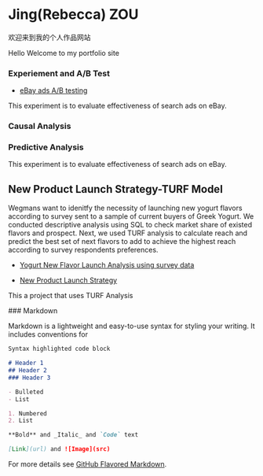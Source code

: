 # Jing(Rebecca) ZOU 

<p>欢迎来到我的个人作品网站</p>
<p>Hello Welcome to my portfolio site</p>



### Experiement and A/B Test

<ul>
  <li> <a href="https://github.com/Jzou96/Portfolio/blob/gh-pages/Ebay%20Ad%20Experiments%20and%20AB%20Testing.Rmd">eBay ads A/B testing </a> </li></ul>
<p>This experiment is to evaluate effectiveness of search ads on eBay.</p>


### Causal Analysis

### Predictive Analysis
<p>This experiment is to evaluate effectiveness of search ads on eBay.</p>


## New Product Launch Strategy-TURF Model
<p>Wegmans want to idenitfy the necessity of launching new yogurt flavors according to survey sent to a sample of current buyers of Greek Yogurt. We conducted descriptive analysis using SQL to check market share of existed flavors and prospect. Next, we used TURF analysis to calculate reach and predict the best set of next flavors to add to achieve the highest reach according to survey respondents preferences.</p>
  

<ul>
  <li> <a href="https://github.com/Jzou96/Portfolio/blob/gh-pages/New%20Flavor%20Launch%20Analysis%20using%20TURF%20Model.R">Yogurt New Flavor Launch Analysis using survey data</a> </li></ul>


<ul>
  <li> <a href="http://hejie.nigeerhuo.com">New Product Launch Strategy</a> </li>
</ul>
<p>This a project that uses TURF Analysis</p>
### Markdown

Markdown is a lightweight and easy-to-use syntax for styling your writing. It includes conventions for

```markdown
Syntax highlighted code block

# Header 1
## Header 2
### Header 3

- Bulleted
- List

1. Numbered
2. List

**Bold** and _Italic_ and `Code` text

[Link](url) and ![Image](src)
```

For more details see [GitHub Flavored Markdown](https://guides.github.com/features/mastering-markdown/).



